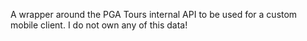 A wrapper around the PGA Tours internal API to be used for a custom mobile
client. I do not own any of this data!
